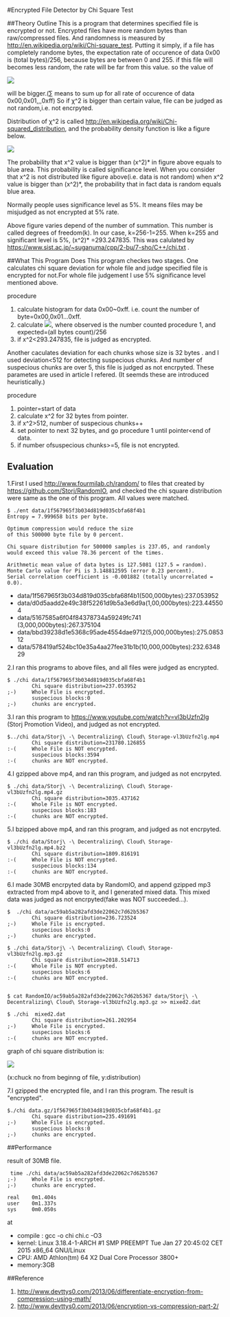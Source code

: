 #Encrypted File Detector by Chi Square Test

##Theory Outline
This is a program that determines specified file is encrypted or not. 
Encrypted files have more random bytes than raw/compressed files. And randomness is measured by 
http://en.wikipedia.org/wiki/Chi-square_test. Putting it simply, if a file has completely randome bytes,
the expectation rate of occurence of data 0x00 is (total bytes)/256, because bytes are between 0 and 255.
if this file will becomes less random, the rate will be far from this value. so the value of

![](http://upload.wikimedia.org/math/1/9/a/19a61a6c2844c76004d17666674c31df.png)

will be bigger.(∑ means to sum up for all rate of occurence of data 0x00,0x01,,,0xff)
So if χ^2 is bigger than certain value, file can be judged as not random,i.e. not encrpyted.

Distribution of χ^2 is called http://en.wikipedia.org/wiki/Chi-squared_distribution, and the probability density 
function is like a figure below.

![](http://www.philender.com/courses/intro/notes3/xdist.gif)

The probability that x^2 value is bigger than (x^2)* in figure above equals to blue area. This probability is called significance level.
When you consider that x^2 is not distributed like figure above(i.e. data is not random) when x^2 value is bigger
than  (x^2)*, the probability that in fact data is random equals blue area.

Normally people uses significance level as 5%. It means files may be misjudged as not encrypted
at 5% rate.

Above figure varies depend of the number of summation. This number is called degrees of freedom(k).
In our case, k=256-1=255. When k=255 and significant level is 5%, (x^2)* =293.247835. 
This was calulated by https://www.sist.ac.jp/~suganuma/cpp/2-bu/7-sho/C++/chi.txt .

##What This Program Does
This program checkes two stages. One calculates chi square deviation for whole file and judge specified file is encrypted for not.For whole file judgement I use 5% significance level mentioned above.

procedure

1. calculate histogram for data 0x00~0xff. i.e. count the number of byte=0x00,0x01...0xff.
2. calculate ![](http://upload.wikimedia.org/math/1/9/a/19a61a6c2844c76004d17666674c31df.png), where observed is the number counted procedure 1, and expected=(all bytes count)/256
3. if x^2<293.247835, file is judged as encrypted.

Another caculates deviation for each chunks whose size is 32 bytes . and I used deviation<512 for detecting suspecious chunks.
And number of suspecious chunks are over 5, this file is judged as not encrpyted.
These parametes are used in article I refered. (It seemds these are introduced heuristically.)

procedure

1. pointer=start of data
2. calculate x^2 for 32 bytes from pointer.
3. if x^2>512, number of suspecious chunks++
4. set pointer to next 32 bytes, and go procedure 1 until pointer<end of data.
5. if number ofsuspecious chunks>=5, file is not encrypted.

## Evaluation
1.First I used http://www.fourmilab.ch/random/ to files that created by https://github.com/Storj/RandomIO, 
and checked the chi square distribution were same as the one of this program. All values were matched.
```
$ ./ent data/1f567965f3b034d819d035cbfa68f4b1 
Entropy = 7.999658 bits per byte.

Optimum compression would reduce the size
of this 500000 byte file by 0 percent.

Chi square distribution for 500000 samples is 237.05, and randomly
would exceed this value 78.36 percent of the times.

Arithmetic mean value of data bytes is 127.5081 (127.5 = random).
Monte Carlo value for Pi is 3.148812595 (error 0.23 percent).
Serial correlation coefficient is -0.001882 (totally uncorrelated = 0.0).
```

* data/1f567965f3b034d819d035cbfa68f4b1(500,000bytes):237.053952
* data/d0d5aadd2e49c38f52261d9b5a3e6d9a(1,00,000bytes):223.445504
* data/5167585a6f04f84378734a59249fc741 (3,000,000bytes):267.375104
* data/bbd39238d1e5368c95ade4554dae9712(5,000,000bytes):275.085312
* data/578419af524bc10e35a4aa27fee31b1b(10,000,000bytes):232.634829

2.I ran this programs to above files, and all files were judged as encrypted.
```
$ ./chi data/1f567965f3b034d819d035cbfa68f4b1 
        Chi square distribution=237.053952
;-)     Whole File is encrypted.
        suspecious blocks:0
;-)     chunks are encrypted.
```

3.I ran this program to https://www.youtube.com/watch?v=vl3bUzfn2lg (Storj Promotion Video), and judged as
not encrypted.
```
$../chi data/Storj\ -\ Decentralizing\ Cloud\ Storage-vl3bUzfn2lg.mp4
        Chi square distribution=231780.126855
:-(     Whole File is NOT encrypted.
        suspecious blocks:3594
:-(     chunks are NOT encrypted.

```

4.I gzipped above mp4, and ran this program, and judged as not encrpyted.

```
$ ./chi data/Storj\ -\ Decentralizing\ Cloud\ Storage-vl3bUzfn2lg.mp4.gz 
        Chi square distribution=3035.437162
:-(     Whole File is NOT encrypted.
        suspecious blocks:183
:-(     chunks are NOT encrypted.
```

5.I bzipped above mp4, and ran this program, and judged as not encrpyted.
```
$ ./chi data/Storj\ -\ Decentralizing\ Cloud\ Storage-vl3bUzfn2lg.mp4.bz2 
        Chi square distribution=1809.816191
:-(     Whole File is NOT encrypted.
        suspecious blocks:134
:-(     chunks are NOT encrypted.
```

6.I made 30MB encrpyted data by RandomIO, and append gzipped mp3 extracted from mp4 above to it, and I generated
mixed data. This mixed data was judged as not encrpyted(fake was NOT succeeded...).
```
$  ./chi data/ac59ab5a282afd3de22062c7d62b5367 
        Chi square distribution=236.723524
;-)     Whole File is encrypted.
        suspecious blocks:0
;-)     chunks are encrypted.

$ ./chi data/Storj\ -\ Decentralizing\ Cloud\ Storage-vl3bUzfn2lg.mp3.gz 
        Chi square distribution=2018.514713
:-(     Whole File is NOT encrypted.
        suspecious blocks:6
:-(     chunks are NOT encrypted.


$ cat RandomIO/ac59ab5a282afd3de22062c7d62b5367 data/Storj\ -\ Decentralizing\ Cloud\ Storage-vl3bUzfn2lg.mp3.gz >> mixed2.dat

$ ./chi  mixed2.dat 
        Chi square distribution=261.202954
;-)     Whole File is encrypted.
        suspecious blocks:6
:-(     chunks are NOT encrypted.
```

graph of chi square distribution is:

![](http://i.imgur.com/G7hWfKu.png)

(x:chuck no from beginng of file, y:distribution)

7.I gzipped the encrypted file, and I ran this program. The result is "encrypted".
```
$./chi data.gz/1f567965f3b034d819d035cbfa68f4b1.gz 
        Chi square distribution=235.491691
;-)     Whole File is encrypted.
        suspecious blocks:0
;-)     chunks are encrypted.

```

##Performance

result of 30MB file.
```
 time ./chi data/ac59ab5a282afd3de22062c7d62b5367 
;-)     Whole File is encrypted.
;-)     chunks are encrypted.

real    0m1.404s
user    0m1.337s
sys     0m0.050s
```
at
* compile :  gcc -o chi chi.c -O3
* kernel: Linux  3.18.4-1-ARCH #1 SMP PREEMPT Tue Jan 27 20:45:02 CET 2015 x86_64 GNU/Linux
* CPU: AMD Athlon(tm) 64 X2 Dual Core Processor 3800+
* memory:3GB

##Reference
1. http://www.devttys0.com/2013/06/differentiate-encryption-from-compression-using-math/
2. http://www.devttys0.com/2013/06/encryption-vs-compression-part-2/
